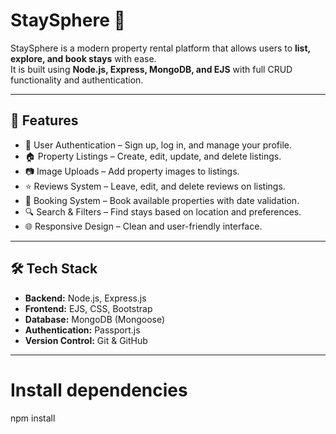 # StaySphere 🏡

StaySphere is a modern property rental platform that allows users to **list, explore, and book stays** with ease.  
It is built using **Node.js, Express, MongoDB, and EJS** with full CRUD functionality and authentication.  

---

## 🚀 Features
- 📝 User Authentication – Sign up, log in, and manage your profile.  
- 🏠 Property Listings – Create, edit, update, and delete listings.  
- 📷 Image Uploads – Add property images to listings.  
- ⭐ Reviews System – Leave, edit, and delete reviews on listings.  
- 📅 Booking System – Book available properties with date validation.  
- 🔍 Search & Filters – Find stays based on location and preferences.  
- 🌐 Responsive Design – Clean and user-friendly interface.  

---

## 🛠️ Tech Stack
- **Backend:** Node.js, Express.js  
- **Frontend:** EJS, CSS, Bootstrap  
- **Database:** MongoDB (Mongoose)  
- **Authentication:** Passport.js  
- **Version Control:** Git & GitHub  

---


# Install dependencies
npm install
